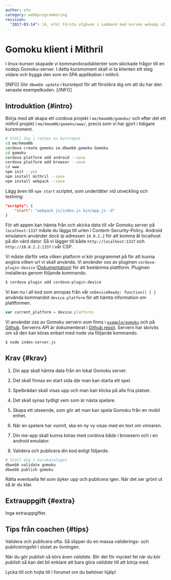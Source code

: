 ```yaml
---
author: efo
category: webbprogrammering
revision:
  "2017-03-14": (A, efo) Första utgåvan i samband med kursen webapp v2.
...
```

Gomoku klient i Mithril
==================================

I linux-kursen skapade vi kommandoradsklienter som skickade frågor till en nodejs Gomoku-server. I detta kursmoment skall vi ta klienten ett steg vidare och bygga den som en SPA applikation i mithril.

[INFO]
Gör `dbwebb update` i kursrepot för att försökra dig om att du har den senaste exempelkoden.
[/INFO]



<!--more-->



Introduktion {#intro}
-----------------------

Börja med att skapa ett cordova projekt i `me/kmom06/gomoku/` och efter det ett mithril projekt i `me/kmom06/gomoku/www/`, precis som vi har gjort i tidigare kursmoment.

```bash
# Ställ dig i rooten av kursrepot
cd me/kmom06
cordova create gomoku se.dbwebb.gomoku Gomoku
cd gomoku
cordova platform add android --save
cordova platform add browser --save
cd www
npm init --yes
npm install mithril --save
npm install webpack --save
```

Lägg även till `npm start` scriptet, som underlätter vid utveckling och testning:

```json
"scripts": {
    "start": "webpack js/index.js bin/app.js -d"
}
```

För att appen kan hämta från och skicka data till vår Gomoku server på `localhost:1337` måste du lägga till urlen i Content-Security-Policy. Android emulatorn använder dock ip adressen `10.0.2.2` för att komma åt localhost på din värd dator. Så vi lägger till både `http://localhost:1337` och `http://10.0.2.2:1337` i vår CSP.

Vi måste därför veta vilken platform vi kör programmet på för att kunna avgöra vilken url vi skall använda. Vi använder oss av pluginen `cordova-plugin-device` ([Dokumentation](https://cordova.apache.org/docs/en/latest/reference/cordova-plugin-device/index.html)) för att bestämma plattform. Pluginen installeras genom följande kommando.

```bash
$ cordova plugin add cordova-plugin-device
```

Vi kan nu i all kod som anropas från vår `onDeviceReady: function() { }` använda kommandot `device.platform` för att hämta information om plattformen.

```javascript
var current_platform = device.platform;
```

Vi användar oss av Gomoku servern som finns i [`example/gomoku`](webapp/repo/example/gomoku) och på [Github](https://github.com/dbwebb-se/webapp/tree/master/example/gomoku). Serverns API är dokumenterat i [Github repot](https://github.com/dbwebb-se/webapp/blob/master/example/gomoku/api.md). Servern har skrivits om så den kan köras enbart med node via följande kommando.

```bash
$ node index-server.js
```



Krav {#krav}
-----------------------

1. Din app skall hämta data från en lokal Gomoku server.

1. Det skall finnas en start sida där man kan starta ett spel.

1. Spelbrädan skall visas upp och man kan klicka på alla fria platser.

1. Det skall synas tydligt vem som är nästa spelare.

1. Skapa ett utseende, som gör att man kan spela Gomoku från en mobil enhet.

1. När en spelare har vunnit, ska en ny vy visas med en text om vinnaren.

1. Din me-app skall kunna köras med cordova både i browsern och i en android emulator.

1. Validera och publicera din kod enligt följande.

```bash
# Ställ dig i kurskatalogen
dbwebb validate gomoku
dbwebb publish gomoku
```

Rätta eventuella fel som dyker upp och publicera igen. När det ser grönt ut så är du klar.



Extrauppgift {#extra}
-----------------------

Inga extrauppgifter.



Tips från coachen {#tips}
-----------------------

Validera och publicera ofta. Så slipper du en massa validerings- och publiceringsfel i slutet av övningen.

När du gör *publish* så körs även *validate*. Blir det för mycket fel när du kör *publish* så kan det bli enklare att bara göra *validate* till att börja med.

Lycka till och hojta till i forumet om du behöver hjälp!
